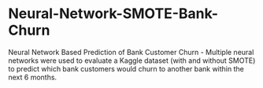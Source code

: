 # Neural-Network-SMOTE-Bank-Churn
Neural Network Based Prediction of Bank Customer Churn - 
Multiple neural networks were used to evaluate a Kaggle dataset (with and without SMOTE) to predict which bank customers would churn to another bank within the next 6 months.

